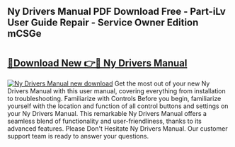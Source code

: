 ## Ny Drivers Manual PDF Download Free - Part-iLv User Guide Repair - Service Owner Edition mCSGe

# <h2><a href="http://bc13572.oget.top/?id=Ny+Drivers+Manual">🔗Download New 👉🔴 Ny Drivers Manual</a></h2>

[![Ny Drivers Manual new download](https://i.imgur.com/5g1atiW.png)](http://bc13572.oget.top/?id=Ny+Drivers+Manual)
Get the most out of your new Ny Drivers Manual with this user manual, covering everything from installation to troubleshooting. Familiarize with Controls Before you begin, familiarize yourself with the location and function of all control buttons and settings on your Ny Drivers Manual. This remarkable Ny Drivers Manual offers a seamless blend of functionality and user-friendliness, thanks to its advanced features. Please Don't Hesitate Ny Drivers Manual. Our customer support team is ready to answer your questions.
